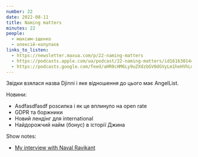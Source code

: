```yaml
---
number: 22
date: 2022-08-11
title: Naming matters
minutes: 22
people:
  - максим-іщенко
  - олексій-колупаєв
links_to_listen:
  - https://newsletter.maxua.com/p/22-naming-matters
  - https://podcasts.apple.com/ua/podcast/22-naming-matters/id1616301447?i=1000576454905
  - https://podcasts.google.com/feed/aHR0cHM6Ly9uZXdzbGV0dGVyLm1heHVhLmNvbS9mZWVk/episode/aHR0cHM6Ly9uZXdzbGV0dGVyLm1heHVhLmNvbS9wLzIyLW5hbWluZy1tYXR0ZXJz?sa=X&ved=0CAUQkfYCahcKEwjosonmtfj5AhUAAAAAHQAAAAAQAQ
---
```


Звідки взялася назва Djinni і яке відношення до цього має AngelList.

Новини:

- Asdfasdfasdf розсилка і як це вплинуло на open rate
- GDPR та боржники
- Новий лендінг для international
- Найдорожчий найм (бонус) в історії Джина

Show notes:

- [My interview with Naval Ravikant][1]

[1]: https://medium.com/@maxua/startups-will-be-everywhere-f27571c28b70
